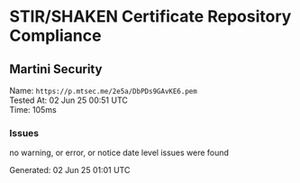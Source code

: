 # STIR/SHAKEN Certificate Repository Compliance

## Martini Security

Name: `https://p.mtsec.me/2e5a/DbPDs9GAvKE6.pem`\
Tested At: 02 Jun 25 00:51 UTC\
Time: 105ms

### Issues

no warning, or error, or notice date level issues were found

Generated: 02 Jun 25 01:01 UTC